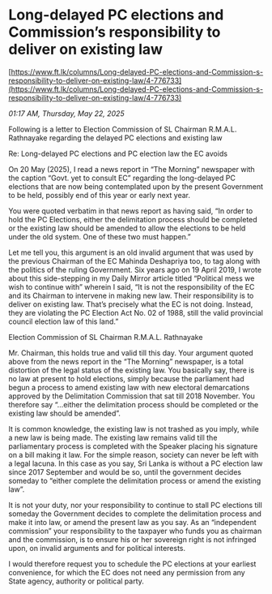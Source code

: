 # Long-delayed PC elections and Commission’s responsibility to deliver on existing law

[https://www.ft.lk/columns/Long-delayed-PC-elections-and-Commission-s-responsibility-to-deliver-on-existing-law/4-776733](https://www.ft.lk/columns/Long-delayed-PC-elections-and-Commission-s-responsibility-to-deliver-on-existing-law/4-776733)

*01:17 AM, Thursday, May 22, 2025*

Following is a letter to Election Commission of SL Chairman R.M.A.L. Rathnayake regarding the delayed PC elections and existing law

Re: Long-delayed PC elections and PC election law the EC avoids

On 20 May (2025), I read a news report in “The Morning” newspaper with the caption “Govt. yet to consult EC” regarding the long-delayed PC elections that are now being contemplated upon by the present Government to be held, possibly end of this year or early next year.

You were quoted verbatim in that news report as having said, “In order to hold the PC Elections, either the delimitation process should be completed or the existing law should be amended to allow the elections to be held under the old system. One of these two must happen.”

Let me tell you, this argument is an old invalid argument that was used by the previous Chairman of the EC Mahinda Deshapriya too, to tag along with the politics of the ruling Government. Six years ago on 19 April 2019, I wrote about this side-stepping in my Daily Mirror article titled “Political mess we wish to continue with” wherein I said, “It is not the responsibility of the EC and its Chairman to intervene in making new law. Their responsibility is to deliver on existing law. That’s precisely what the EC is not doing. Instead, they are violating the PC Election Act No. 02 of 1988, still the valid provincial council election law of this land.”

Election Commission of SL Chairman R.M.A.L. Rathnayake

Mr. Chairman, this holds true and valid till this day. Your argument quoted above from the news report in the “The Morning” newspaper, is a total distortion of the legal status of the existing law. You basically say, there is no law at present to hold elections, simply because the parliament had begun a process to amend existing law with new electoral demarcations approved by the Delimitation Commission that sat till 2018 November. You therefore say “…either the delimitation process should be completed or the existing law should be amended”.

It is common knowledge, the existing law is not trashed as you imply, while a new law is being made. The existing law remains valid till the parliamentary process is completed with the Speaker placing his signature on a bill making it law. For the simple reason, society can never be left with a legal lacuna. In this case as you say, Sri Lanka is without a PC election law since 2017 September and would be so, until the government decides someday to “either complete the delimitation process or amend the existing law”.

It is not your duty, nor your responsibility to continue to stall PC elections till someday the Government decides to complete the delimitation process and make it into law, or amend the present law as you say. As an “independent commission” your responsibility to the taxpayer who funds you as chairman and the commission, is to ensure his or her sovereign right is not infringed upon, on invalid arguments and for political interests.

I would therefore request you to schedule the PC elections at your earliest convenience, for which the EC does not need any permission from any State agency, authority or political party.

